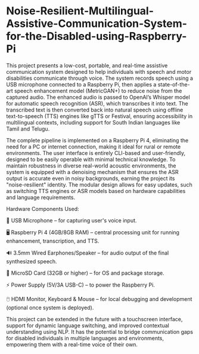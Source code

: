 # Noise-Resilient-Multilingual-Assistive-Communication-System-for-the-Disabled-using-Raspberry-Pi
This project presents a low-cost, portable, and real-time assistive communication system designed to help individuals with speech and motor disabilities communicate through voice. The system records speech using a USB microphone connected to a Raspberry Pi, then applies a state-of-the-art speech enhancement model (MetricGAN+) to reduce noise from the captured audio. The enhanced audio is passed to OpenAI’s Whisper model for automatic speech recognition (ASR), which transcribes it into text. The transcribed text is then converted back into natural speech using offline text-to-speech (TTS) engines like gTTS or Festival, ensuring accessibility in multilingual contexts, including support for South Indian languages like Tamil and Telugu.

The complete pipeline is implemented on a Raspberry Pi 4, eliminating the need for a PC or internet connection, making it ideal for rural or remote environments. The user interface is entirely CLI-based and user-friendly, designed to be easily operable with minimal technical knowledge. To maintain robustness in diverse real-world acoustic environments, the system is equipped with a denoising mechanism that ensures the ASR output is accurate even in noisy backgrounds, earning the project its "noise-resilient" identity. The modular design allows for easy updates, such as switching TTS engines or ASR models based on hardware capabilities and language requirements.

Hardware Components Used:

🎤 USB Microphone – for capturing user's voice input.

🖥️ Raspberry Pi 4 (4GB/8GB RAM) – central processing unit for running enhancement, transcription, and TTS.

🔊 3.5mm Wired Earphones/Speaker – for audio output of the final synthesized speech.

💾 MicroSD Card (32GB or higher) – for OS and package storage.

⚡ Power Supply (5V/3A USB-C) – to power the Raspberry Pi.

🖱️ HDMI Monitor, Keyboard & Mouse – for local debugging and development (optional once system is deployed).

This project can be extended in the future with a touchscreen interface, support for dynamic language switching, and improved contextual understanding using NLP. It has the potential to bridge communication gaps for disabled individuals in multiple languages and environments, empowering them with a real-time voice of their own.
